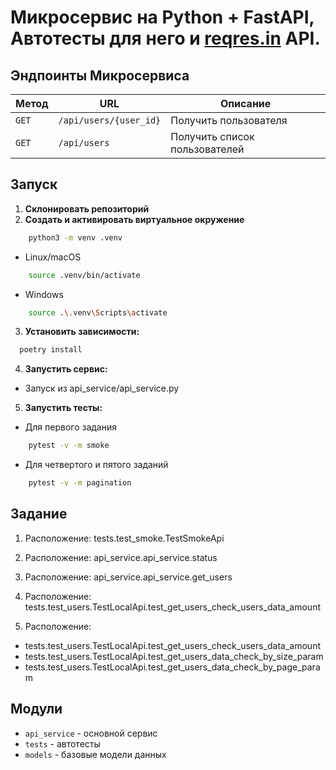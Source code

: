 # Микросервис на **Python + FastAPI**, Автотесты для него и [reqres.in](https://reqres.in/) API.

## Эндпоинты Микросервиса

| Метод  | URL | Описание                      |
|--------|-----|-------------------------------|
| `GET`  | `/api/users/{user_id}` | Получить пользователя         |
| `GET`  | `/api/users` | Получить список пользователей |

## Запуск


1. **Склонировать репозиторий**
2. **Создать и активировать виртуальное окружение**
```bash
    python3 -m venv .venv
```
- Linux/macOS  
```bash
    source .venv/bin/activate 
```
- Windows
```bash
    source .\.venv\Scripts\activate     
```
3. **Установить зависимости:**
```bash
  poetry install
```

4. **Запустить сервис:**
- Запуск из api_service/api_service.py
5. **Запустить тесты:**
- Для первого задания
```bash
    pytest -v -m smoke
```
- Для четвертого и пятого заданий
```bash
    pytest -v -m pagination
```
##  Задание

1. Расположение: tests.test_smoke.TestSmokeApi

2. Расположение: api_service.api_service.status

3. Расположение: api_service.api_service.get_users

4. Расположение: tests.test_users.TestLocalApi.test_get_users_check_users_data_amount

5. Расположение: 
- tests.test_users.TestLocalApi.test_get_users_check_users_data_amount
- tests.test_users.TestLocalApi.test_get_users_data_check_by_size_param
- tests.test_users.TestLocalApi.test_get_users_data_check_by_page_param

## Модули

- `api_service` - основной сервис
- `tests` - автотесты
- `models` - базовые модели данных
